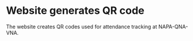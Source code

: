 # Website generates QR code
The website creates QR codes used for attendance tracking at NAPA-QNA-VNA.
